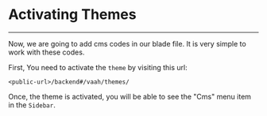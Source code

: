 # Activating Themes

------

Now, we are going to add cms codes in our blade file. It is very simple to work with these codes.

First, You need to activate the `theme` by visiting this url:

```http request
<public-url>/backend#/vaah/themes/
```

Once, the theme is activated, you will be able to see the "Cms" menu item in the `Sidebar`.

